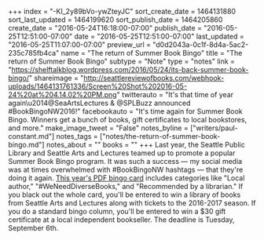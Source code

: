 +++
index = "-KI_2y89bVo-ywZteyJC"
sort_create_date = 1464131880
sort_last_updated = 1464199620
sort_publish_date = 1464205860
create_date = "2016-05-24T16:18:00-07:00"
publish_date = "2016-05-25T12:51:00-07:00"
date = "2016-05-25T12:51:00-07:00"
last_updated = "2016-05-25T11:07:00-07:00"
preview_url = "d0d2043a-0c1f-8d4a-5ac2-235c785fb4ca"
name = "The return of Summer Book Bingo"
title = "The return of Summer Book Bingo"
subtype = "Note"
type = "notes"
link = "https://shelftalkblog.wordpress.com/2016/05/24/its-back-summer-book-bingo/"
shareimage = "http://seattlereviewofbooks.com/webhook-uploads/1464131761336/Screen%20Shot%202016-05-24%20at%204.14.02%20PM.png"
twitterauto = "It's that time of year again\u2014@SeaArtsLectures & @SPLBuzz announced #BookBingoNW2016!"
facebookauto = "It's time again for Summer Book Bingo. Winners get a bunch of books, gift certificates to local bookstores, and more."
make_image_tweet = "False"
notes_byline = ["writers/paul-constant.md"]
notes_tags = ["notes/the-return-of-summer-book-bingo.md"]
notes_about = ""
books = ""
+++
Last year, the Seattle Public Library and Seattle Arts and Lectures teamed up to promote a popular Summer Book Bingo program. It was such a success — my social media was at times overwhelmed with #BookBingoNW hashtags — that they're doing it again. [This year's PDF bingo card](https://docs.google.com/viewer?url=https%3A%2F%2Fshelftalkblog.files.wordpress.com%2F2016%2F05%2Fbookbingo_04c.pdf) includes categories like "Local author," "#WeNeedDiverseBooks," and "Recommended by a librarian." If you black out the whole card, you'll be entered to win a library of books from Seattle Arts and Lectures along with tickets to the 2016-2017 season. If you do a standard bingo column, you'll be entered to win a $30 gift certificate at a local independent bookseller. The deadline is Tuesday, September 6th. 